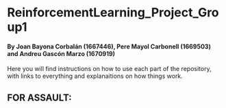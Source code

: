 # ReinforcementLearning_Project_Group1
#### By Joan Bayona Corbalán (1667446), Pere Mayol Carbonell (1669503) and Andreu Gascón Marzo (1670919)
Here you will find instructions on how to use each part of the repository, with links to everything and explanaitions on how things work. 

## FOR ASSAULT:
